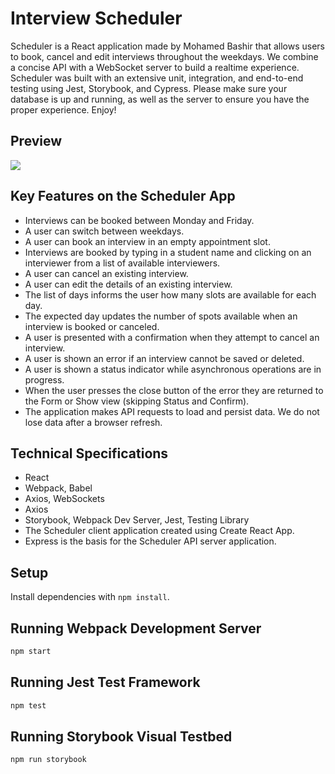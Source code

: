 # Interview Scheduler

 Scheduler is a React application made by Mohamed Bashir that allows users to book, cancel and edit interviews throughout the weekdays. We combine a concise API with a WebSocket server to build a realtime experience. Scheduler was built with an extensive unit, integration, and end-to-end testing using Jest, Storybook, and Cypress. Please make sure your database is up and running, as well as the server to ensure you have the proper experience. Enjoy!

## Preview

![](https://github.com/mocodes0/scheduler/blob/master/docs/Scheduler%20App%202.gif)

## Key Features on the Scheduler App
- Interviews can be booked between Monday and Friday.
- A user can switch between weekdays.
- A user can book an interview in an empty appointment slot.
- Interviews are booked by typing in a student name and clicking on an interviewer from a list of available interviewers.
- A user can cancel an existing interview.
- A user can edit the details of an existing interview.
- The list of days informs the user how many slots are available for each day.
- The expected day updates the number of spots available when an interview is booked or canceled.
- A user is presented with a confirmation when they attempt to cancel an interview.
- A user is shown an error if an interview cannot be saved or deleted.
- A user is shown a status indicator while asynchronous operations are in progress.
- When the user presses the close button of the error they are returned to the Form or Show view (skipping Status and Confirm).
- The application makes API requests to load and persist data. We do not lose data after a browser refresh.

## Technical Specifications
- React
- Webpack, Babel
- Axios, WebSockets
- Axios
- Storybook, Webpack Dev Server, Jest, Testing Library
- The Scheduler client application created using Create React App.   
- Express is the basis for the Scheduler API server application.


## Setup

Install dependencies with `npm install`.

## Running Webpack Development Server

```sh
npm start
```

## Running Jest Test Framework

```sh
npm test
```

## Running Storybook Visual Testbed

```sh
npm run storybook
```
